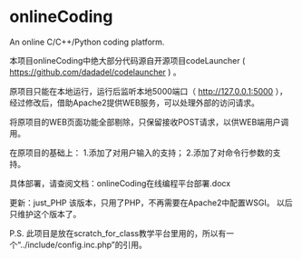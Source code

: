 # onlineCoding
An online C/C++/Python coding platform.

本项目onlineCoding中绝大部分代码源自开源项目codeLauncher ( https://github.com/dadadel/codelauncher ) 。 

原项目只能在本地运行，运行后监听本地5000端口（ http://127.0.0.1:5000 ），
经过修改后，借助Apache2提供WEB服务，可以处理外部的访问请求。

将原项目的WEB页面功能全部剔除，只保留接收POST请求，以供WEB端用户调用。

在原项目的基础上：
1.添加了对用户输入的支持；
2.添加了对命令行参数的支持。

具体部署，请查阅文档：onlineCoding在线编程平台部署.docx


更新：just_PHP
该版本，只用了PHP，不再需要在Apache2中配置WSGI。
以后只维护这个版本了。


P.S.
此项目是放在scratch_for_class教学平台里用的，所以有一个“../include/config.inc.php”的引用。
